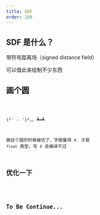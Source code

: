 ```yaml
---
title: SDF
order: 100
---
```



##  SDF 是什么？

带符号距离场（signed distance field）

可以借此来绘制不少东西


## 画个圆

<code src="../src/sdf/circle.tsx" />

(╯' - ')╯︵ ┻━┻

画这个圆的时候被坑了，字面量得 `0.` 才是 `float` 类型，写 `0` 会编译不过


## 优化一下


<code src="../src/sdf/circle2.tsx" />


## To Be Continue...
